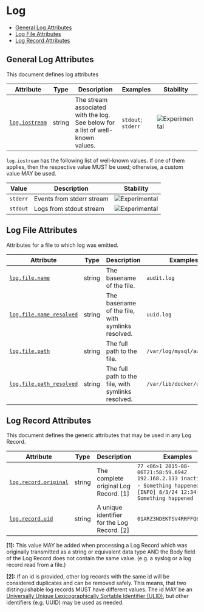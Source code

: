 <!--- Hugo front matter used to generate the website version of this page:
--->

<!-- NOTE: THIS FILE IS AUTOGENERATED. DO NOT EDIT BY HAND. -->
<!-- see templates/registry/markdown/attribute_namespace.md.j2 -->

# Log

- [General Log Attributes](#general-log-attributes)
- [Log File Attributes](#log-file-attributes)
- [Log Record Attributes](#log-record-attributes)

## General Log Attributes

This document defines log attributes

| Attribute                            | Type   | Description                                                                    | Examples           | Stability                                                        |
| ------------------------------------ | ------ | ------------------------------------------------------------------------------ | ------------------ | ---------------------------------------------------------------- |
| <a id="" href="#">`log.iostream`</a> | string | The stream associated with the log. See below for a list of well-known values. | `stdout`; `stderr` | ![Experimental](https://img.shields.io/badge/-experimental-blue) |

`log.iostream` has the following list of well-known values. If one of them applies, then the respective value MUST be used; otherwise, a custom value MAY be used.

| Value    | Description               | Stability                                                        |
| -------- | ------------------------- | ---------------------------------------------------------------- |
| `stderr` | Events from stderr stream | ![Experimental](https://img.shields.io/badge/-experimental-blue) |
| `stdout` | Logs from stdout stream   | ![Experimental](https://img.shields.io/badge/-experimental-blue) |

## Log File Attributes

Attributes for a file to which log was emitted.

| Attribute                                      | Type   | Description                                        | Examples                   | Stability                                                        |
| ---------------------------------------------- | ------ | -------------------------------------------------- | -------------------------- | ---------------------------------------------------------------- |
| <a id="" href="#">`log.file.name`</a>          | string | The basename of the file.                          | `audit.log`                | ![Experimental](https://img.shields.io/badge/-experimental-blue) |
| <a id="" href="#">`log.file.name_resolved`</a> | string | The basename of the file, with symlinks resolved.  | `uuid.log`                 | ![Experimental](https://img.shields.io/badge/-experimental-blue) |
| <a id="" href="#">`log.file.path`</a>          | string | The full path to the file.                         | `/var/log/mysql/audit.log` | ![Experimental](https://img.shields.io/badge/-experimental-blue) |
| <a id="" href="#">`log.file.path_resolved`</a> | string | The full path to the file, with symlinks resolved. | `/var/lib/docker/uuid.log` | ![Experimental](https://img.shields.io/badge/-experimental-blue) |

## Log Record Attributes

This document defines the generic attributes that may be used in any Log Record.

| Attribute                                   | Type   | Description                                 | Examples                                                                                                                         | Stability                                                        |
| ------------------------------------------- | ------ | ------------------------------------------- | -------------------------------------------------------------------------------------------------------------------------------- | ---------------------------------------------------------------- |
| <a id="" href="#">`log.record.original`</a> | string | The complete original Log Record. [1]       | `77 <86>1 2015-08-06T21:58:59.694Z 192.168.2.133 inactive - - - Something happened`; `[INFO] 8/3/24 12:34:56 Something happened` | ![Experimental](https://img.shields.io/badge/-experimental-blue) |
| <a id="" href="#">`log.record.uid`</a>      | string | A unique identifier for the Log Record. [2] | `01ARZ3NDEKTSV4RRFFQ69G5FAV`                                                                                                     | ![Experimental](https://img.shields.io/badge/-experimental-blue) |

**[1]:** This value MAY be added when processing a Log Record which was originally transmitted as a string or equivalent data type AND the Body field of the Log Record does not contain the same value. (e.g. a syslog or a log record read from a file.)

**[2]:** If an id is provided, other log records with the same id will be considered duplicates and can be removed safely. This means, that two distinguishable log records MUST have different values.
The id MAY be an [Universally Unique Lexicographically Sortable Identifier (ULID)](https://github.com/ulid/spec), but other identifiers (e.g. UUID) may be used as needed.
